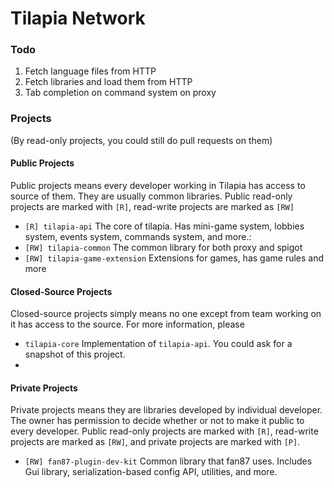 # Tilapia Network

### Todo
1. Fetch language files from HTTP
2. Fetch libraries and load them from HTTP
3. Tab completion on command system on proxy

### Projects
(By read-only projects, you could still do pull requests on them)


#### Public Projects
Public projects means every developer working in Tilapia has access to 
source of them. They are usually common libraries. Public read-only projects are marked with `[R]`,
read-write projects are marked as `[RW]`

- `[R] tilapia-api` The core of tilapia. Has mini-game system, lobbies system,
events system, commands system, and more.: 
- `[RW] tilapia-common` The common library for both proxy and spigot
- `[RW] tilapia-game-extension` Extensions for games, has game rules and more

#### Closed-Source Projects
Closed-source projects simply means no one except from team working on
it has access to the source. For more information, please 

- `tilapia-core` Implementation of `tilapia-api`. You could ask for a snapshot of this project.
- 

#### Private Projects
Private projects means they are libraries developed by individual developer.
The owner has permission to decide whether or not to make it public to
every developer. Public read-only projects are marked with `[R]`,
read-write projects are marked as `[RW]`, and private projects are marked
with `[P]`.

- `[RW] fan87-plugin-dev-kit` Common library that fan87 uses. Includes Gui
library, serialization-based config API, utilities, and more.